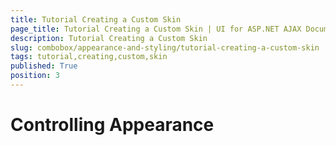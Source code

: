 ```yaml
---
title: Tutorial Creating a Custom Skin
page_title: Tutorial Creating a Custom Skin | UI for ASP.NET AJAX Documentation
description: Tutorial Creating a Custom Skin
slug: combobox/appearance-and-styling/tutorial-creating-a-custom-skin
tags: tutorial,creating,custom,skin
published: True
position: 3
---
```


# Controlling Appearance

